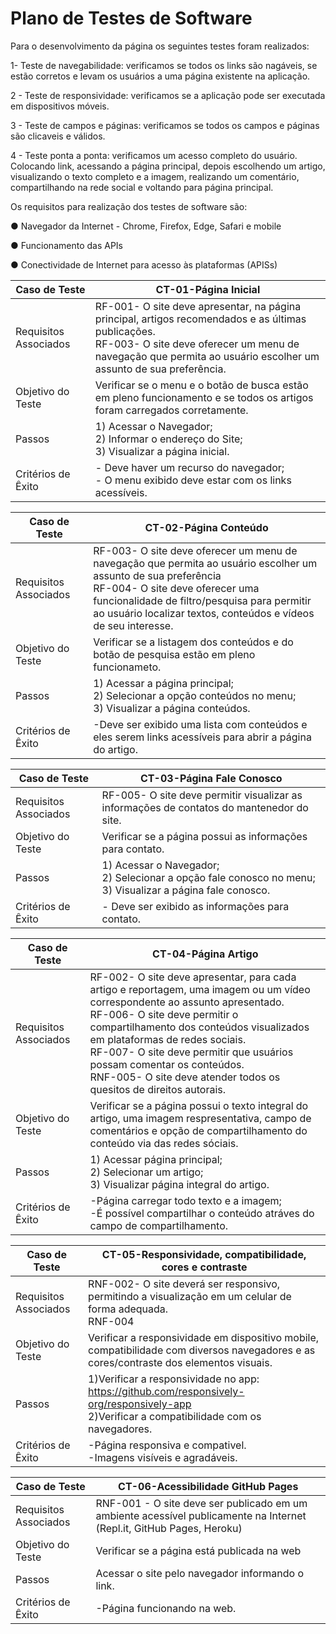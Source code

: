 # Plano de Testes de Software

Para o desenvolvimento da página os seguintes testes foram realizados:

1- Teste de navegabilidade: verificamos se todos os links são nagáveis, se estão corretos e levam os usuários a uma página existente na aplicação.

2 - Teste de responsividade: verificamos se a aplicação pode ser executada em dispositivos móveis.

3 - Teste de campos e páginas: verificamos se todos os campos e páginas são clicaveis  e válidos.

4 - Teste ponta a ponta: verificamos um acesso completo do usuário. Colocando link, acessando a página principal, depois escolhendo um artigo, visualizando o texto completo e a imagem, realizando um comentário, compartilhando na rede social e voltando para página principal.


Os requisitos para realização dos testes de software são:

● Navegador da Internet - Chrome, Firefox, Edge, Safari e mobile

● Funcionamento das APIs

● Conectividade de Internet para acesso às plataformas (APISs)
 
|     Caso de Teste   |                                     CT-01-Página Inicial                                                         |
|---------------------|------------------------------------------------------------------------------------------------------------------|
|Requisitos Associados| RF-001- O site deve apresentar, na página principal, artigos recomendados e as últimas publicações.<br>RF-003- O    site deve oferecer um menu de navegação que permita ao usuário escolher um assunto de sua preferência.|
|Objetivo do Teste    | Verificar se o menu e o botão de busca estão em pleno funcionamento e se todos os artigos foram carregados        corretamente.|
|Passos               | 1) Acessar o Navegador;<br>2) Informar o endereço do Site;<br>3) Visualizar a página inicial.| 
|Critérios de Êxito   |- Deve haver um recurso do navegador;<br>- O menu exibido deve estar com os links acessíveis.|

|     Caso de Teste   |                                     CT-02-Página Conteúdo                                                        |
|---------------------|------------------------------------------------------------------------------------------------------------------|
|Requisitos Associados| RF-003-  O site deve oferecer um menu de navegação que permita ao usuário escolher um assunto de sua preferência<br>RF-004- O site deve oferecer uma funcionalidade de filtro/pesquisa para permitir ao usuário localizar textos, conteúdos e vídeos de seu interesse. |
|Objetivo do Teste    | Verificar se a listagem dos conteúdos e do botão de pesquisa estão em pleno funcionameto.|
|Passos               | 1) Acessar a página principal;<br>2) Selecionar a opção conteúdos no menu;<br>3) Visualizar a página conteúdos.| 
|Critérios de Êxito   | -Deve ser exibido uma lista com conteúdos e eles serem links acessíveis para abrir a página do artigo.|

|     Caso de Teste   |                                     CT-03-Página Fale Conosco                                                    |
|---------------------|------------------------------------------------------------------------------------------------------------------|
|Requisitos Associados| RF-005- O site deve permitir visualizar as informações de contatos do mantenedor do site.|
|Objetivo do Teste    | Verificar se a página possui as informações para contato.|
|Passos               | 1) Acessar o Navegador;<br>2) Selecionar a opção fale conosco no menu;<br>3) Visualizar a página fale conosco.| 
|Critérios de Êxito   |- Deve ser exibido as informações para contato.|
                       
|     Caso de Teste   |                                       CT-04-Página Artigo                                       |
|---------------------|--------------------------------------------------------------------------------------------------------------|
|Requisitos Associados| RF-002- O site deve apresentar, para cada artigo e reportagem, uma imagem ou um vídeo correspondente ao assunto apresentado.<br>RF-006- O site deve permitir o compartilhamento dos conteúdos visualizados em plataformas de redes sociais.<br>RF-007- O site deve permitir que usuários possam comentar os conteúdos.<br>RNF-005- O site deve atender todos os quesitos de direitos autorais.|                                     
| Objetivo do Teste   | Verificar se a página possui o texto integral do artigo, uma imagem respresentativa, campo de comentários e opção de compartilhamento do conteúdo via das redes sóciais.|
|Passos               | 1) Acessar página principal;<br>2) Selecionar um artigo;<br>3) Visualizar página integral do artigo.| 
|Critérios de Êxito   |-Página carregar todo texto e a imagem;<br>-É possível compartilhar o conteúdo atráves do campo de compartilhamento.|

|     Caso de Teste   |                    CT-05-Responsividade, compatibilidade, cores e contraste                                   |
|---------------------|--------------------------------------------------------------------------------------------------------------|
|Requisitos Associados| RNF-002- O site deverá ser responsivo, permitindo a visualização em um celular de forma adequada.<br>RNF-004| O site deve ser compatível com os principais navegadores do mercado (Google Chrome, Firefox, Microsoft Edge).<br>RNF-003- O site deve ter bom nível de contraste entre os elementos da tela em conformidade.|                                     
| Objetivo do Teste   | Verificar a responsividade em dispositivo mobile, compatibilidade com diversos navegadores e as cores/contraste dos elementos visuais.|
|Passos               | 1)Verificar a responsividade no app: https://github.com/responsively-org/responsively-app<br>2)Verificar a compatibilidade com os navegadores.| 
|Critérios de Êxito   |-Página responsiva e compativel.<br>-Imagens visíveis e agradáveis.|

|     Caso de Teste   |                    CT-06-Acessibilidade GitHub Pages                                 |
|---------------------|--------------------------------------------------------------------------------------------------------------|
|Requisitos Associados| RNF-001 - O site deve ser publicado em um ambiente acessível publicamente na Internet (Repl.it, GitHub Pages, Heroku)|                                     
| Objetivo do Teste   | Verificar se a página está publicada na web|
|Passos               | Acessar o site pelo navegador informando o link.| 
|Critérios de Êxito   |-Página funcionando na web.|









  
  





